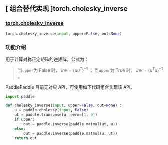 ## [ 组合替代实现 ]torch.cholesky_inverse
### [torch.cholesky_inverse](https://pytorch.org/docs/stable/generated/torch.cholesky_inverse.html?highlight=cholesky_inverse#torch.cholesky_inverse)
```python
torch.cholesky_inverse(input, upper=False, out=None)
```

###  功能介绍
用于计算对称正定矩阵的逆矩阵，公式为：
> 当`upper`为 False 时，
> $inv=(uu^T)^{-1}$ ；
> 当`upper`为 True 时，
> $inv=(u^Tu)^{-1}$ 。


PaddlePaddle 目前无对应 API，可使用如下代码组合实现该 API。

```python
import paddle

def cholesky_inverse(input, upper=False, out=None) :
    u = paddle.cholesky(input, False)
    ut = paddle.transpose(u, perm=[1, 0])
    if upper:
        out = paddle.inverse(paddle.matmul(ut, u))
    else:
        out = paddle.inverse(paddle.matmul(u, ut))
    return out
```
